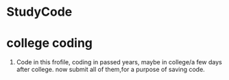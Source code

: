 # StudyCode
# college coding

1. Code in this frofile, coding in passed years, maybe in college/a few days after college.
now submit all of them,for a purpose of saving code.
